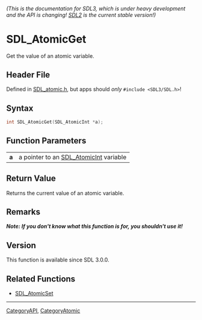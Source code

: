 ###### (This is the documentation for SDL3, which is under heavy development and the API is changing! [SDL2](https://wiki.libsdl.org/SDL2/) is the current stable version!)
# SDL_AtomicGet

Get the value of an atomic variable.

## Header File

Defined in [SDL_atomic.h](https://github.com/libsdl-org/SDL/blob/main/include/SDL3/SDL_atomic.h), but apps should _only_ `#include <SDL3/SDL.h>`!

## Syntax

```c
int SDL_AtomicGet(SDL_AtomicInt *a);

```

## Function Parameters

|           |                                                         |
| --------- | ------------------------------------------------------- |
| **a**     | a pointer to an [SDL_AtomicInt](SDL_AtomicInt) variable |

## Return Value

Returns the current value of an atomic variable.

## Remarks

***Note: If you don't know what this function is for, you shouldn't use
it!***

## Version

This function is available since SDL 3.0.0.

## Related Functions

* [SDL_AtomicSet](SDL_AtomicSet)

----
[CategoryAPI](CategoryAPI), [CategoryAtomic](CategoryAtomic)


